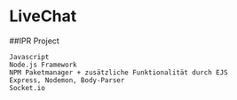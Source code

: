 # LiveChat
##IPR Project
```
Javascript
Node.js Framework
NPM Paketmanager + zusätzliche Funktionalität durch EJS
Express, Nodemon, Body-Parser
Socket.io
```